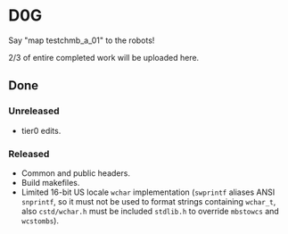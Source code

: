 ﻿# D0G
Say "map testchmb_a_01" to the robots!

2/3 of entire completed work will be uploaded here.
## Done
### Unreleased
* tier0 edits.

### Released
* Common and public headers.
* Build makefiles.
* Limited 16-bit US locale `wchar` implementation (`swprintf` aliases ANSI `snprintf`, so it must not be used to format strings containing `wchar_t`, also `cstd/wchar.h` must be included `stdlib.h` to override `mbstowcs` and `wcstombs`).